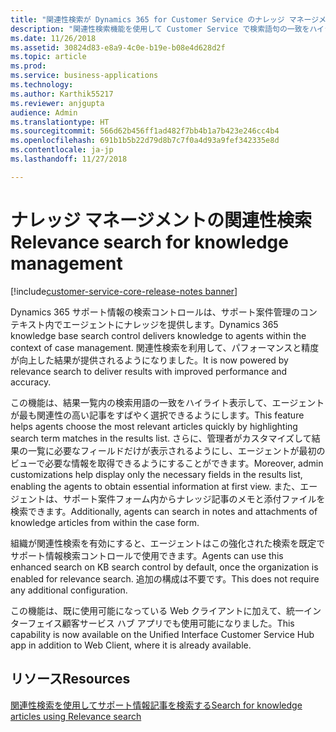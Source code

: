 ```yaml
---
title: "関連性検索が Dynamics 365 for Customer Service のナレッジ マネージメントでどのように動作するかの確認"
description: "関連性検索機能を使用して Customer Service で検索語句の一致をハイライト表示すると、エージェントが最も関連性の高い記事をすばやく選択するのにどのように役立つかを理解します"
ms.date: 11/26/2018
ms.assetid: 30824d83-e8a9-4c0e-b19e-b08e4d628d2f
ms.topic: article
ms.prod: 
ms.service: business-applications
ms.technology: 
ms.author: Karthik55217
ms.reviewer: anjgupta
audience: Admin
ms.translationtype: HT
ms.sourcegitcommit: 566d62b456ff1ad482f7bb4b1a7b423e246cc4b4
ms.openlocfilehash: 691b1b5b22d79d8b7c7f0a4d93a9fef342335e8d
ms.contentlocale: ja-jp
ms.lasthandoff: 11/27/2018

---
```


#  <a name="relevance-search-for-knowledge-management"></a><span data-ttu-id="44773-103">ナレッジ マネージメントの関連性検索</span><span class="sxs-lookup"><span data-stu-id="44773-103">Relevance search for knowledge management</span></span> 

[!include[customer-service-core-release-notes banner](../../includes/customer-service-core-release-notes.md)]

<span data-ttu-id="44773-104">Dynamics 365 サポート情報の検索コントロールは、サポート案件管理のコンテキスト内でエージェントにナレッジを提供します。</span><span class="sxs-lookup"><span data-stu-id="44773-104">Dynamics 365 knowledge base search control delivers knowledge to agents within the context of case management.</span></span> <span data-ttu-id="44773-105">関連性検索を利用して、パフォーマンスと精度が向上した結果が提供されるようになりました。</span><span class="sxs-lookup"><span data-stu-id="44773-105">It is now powered by relevance search to deliver results with improved performance and accuracy.</span></span> 

<span data-ttu-id="44773-106">この機能は、結果一覧内の検索用語の一致をハイライト表示して、エージェントが最も関連性の高い記事をすばやく選択できるようにします。</span><span class="sxs-lookup"><span data-stu-id="44773-106">This feature helps agents choose the most relevant articles quickly by highlighting search term matches in the results list.</span></span> <span data-ttu-id="44773-107">さらに、管理者がカスタマイズして結果の一覧に必要なフィールドだけが表示されるようにし、エージェントが最初のビューで必要な情報を取得できるようにすることができます。</span><span class="sxs-lookup"><span data-stu-id="44773-107">Moreover, admin customizations help display only the necessary fields in the results list, enabling the agents to obtain essential information at first view.</span></span> <span data-ttu-id="44773-108">また、エージェントは、サポート案件フォーム内からナレッジ記事のメモと添付ファイルを検索できます。</span><span class="sxs-lookup"><span data-stu-id="44773-108">Additionally, agents can search in notes and attachments of knowledge articles from within the case form.</span></span> 

<span data-ttu-id="44773-109">組織が関連性検索を有効にすると、エージェントはこの強化された検索を既定でサポート情報検索コントロールで使用できます。</span><span class="sxs-lookup"><span data-stu-id="44773-109">Agents can use this enhanced search on KB search control by default, once the organization is enabled for relevance search.</span></span> <span data-ttu-id="44773-110">追加の構成は不要です。</span><span class="sxs-lookup"><span data-stu-id="44773-110">This does not require any additional configuration.</span></span>

<span data-ttu-id="44773-111">この機能は、既に使用可能になっている Web クライアントに加えて、統一インターフェイス顧客サービス ハブ アプリでも使用可能になりました。</span><span class="sxs-lookup"><span data-stu-id="44773-111">This capability is now available on the Unified Interface Customer Service Hub app in addition to Web Client, where it is already available.</span></span>
 
## <a name="resources"></a><span data-ttu-id="44773-112">リソース</span><span class="sxs-lookup"><span data-stu-id="44773-112">Resources</span></span>

[<span data-ttu-id="44773-113">関連性検索を使用してサポート情報記事を検索する</span><span class="sxs-lookup"><span data-stu-id="44773-113">Search for knowledge articles using Relevance search</span></span>](https://docs.microsoft.com/dynamics365/customer-engagement/customer-service/customer-service-hub-user-guide-case-sla#search-for-knowledge-articles)

